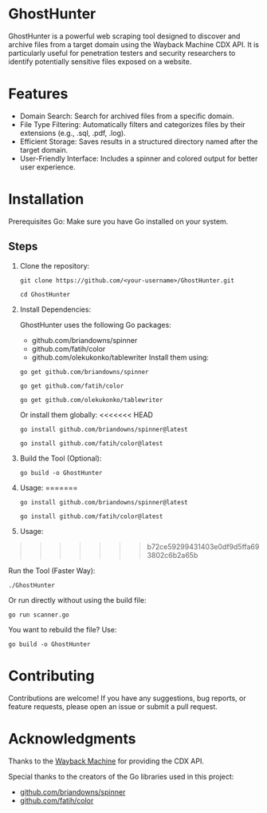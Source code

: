 # GhostHunter
GhostHunter is a powerful web scraping tool designed to discover and archive files from a target domain using the Wayback Machine CDX API. It is particularly useful for penetration testers and security researchers to identify potentially sensitive files exposed on a website.

# Features
- Domain Search: Search for archived files from a specific domain.
- File Type Filtering: Automatically filters and categorizes files by their extensions (e.g., .sql, .pdf, .log).
- Efficient Storage: Saves results in a structured directory named after the target domain.
- User-Friendly Interface: Includes a spinner and colored output for better user experience.

# Installation
Prerequisites
Go: Make sure you have Go installed on your system.

## Steps
1. Clone the repository:
   ```
   git clone https://github.com/<your-username>/GhostHunter.git
   ```
   ```
   cd GhostHunter
   ```
2. Install Dependencies:
   
   GhostHunter uses the following Go packages:
   - github.com/briandowns/spinner
   - github.com/fatih/color
   - github.com/olekukonko/tablewriter
   Install them using:
    ```
    go get github.com/briandowns/spinner
    ```
    ```
    go get github.com/fatih/color
    ```
    ```
    go get github.com/olekukonko/tablewriter
    ```
    Or install them globally:
<<<<<<< HEAD
    ```
    go install github.com/briandowns/spinner@latest
    ```
    ```
    go install github.com/fatih/color@latest
    ```

4. Build the Tool (Optional):
   ```
   go build -o GhostHunter
   ```
5. Usage:
=======
   ```
   go install github.com/briandowns/spinner@latest
   ```
   ```
   go install github.com/fatih/color@latest
   ```
4. Usage:
>>>>>>> b72ce59299431403e0df9d5ffa693802c6b2a65b
   
   Run the Tool (Faster Way):
   ```
   ./GhostHunter
   ```
   
   Or run directly without using the build file:
   ```
   go run scanner.go
   ```

   You want to rebuild the file? Use:
   ```
   go build -o GhostHunter
   ```

# Contributing
Contributions are welcome! If you have any suggestions, bug reports, or feature requests, please open an issue or submit a pull request.

# Acknowledgments
Thanks to the [Wayback Machine](https://web.archive.org/) for providing the CDX API.

Special thanks to the creators of the Go libraries used in this project:
- [github.com/briandowns/spinner](github.com/briandowns/spinner)
- [github.com/fatih/color](github.com/fatih/color)
